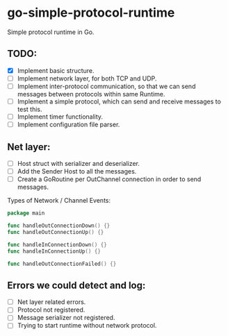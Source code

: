 # go-simple-protocol-runtime
Simple protocol runtime in Go.

## TODO:

- [x] Implement basic structure.
- [ ] Implement network layer, for both TCP and UDP.
- [ ] Implement inter-protocol communication, so that we can send messages between protocols within same Runtime.
- [ ] Implement a simple protocol, which can send and receive messages to test this.
- [ ] Implement timer functionality.
- [ ] Implement configuration file parser.

## Net layer:

- [ ] Host struct with serializer and deserializer.
- [ ] Add the Sender Host to all the messages.
- [ ] Create a GoRoutine per OutChannel connection in order to send messages.

Types of Network / Channel Events:

```go
package main 

func handleOutConnectionDown() {}
func handleOutConnectionUp() {}

func handleInConnectionDown() {}
func handleInConnectionUp() {}

func handleOutConnectionFailed() {}
```

## Errors we could detect and log:

- [ ] Net layer related errors.
- [ ] Protocol not registered.
- [ ] Message serializer not registered.
- [ ] Trying to start runtime without network protocol.
